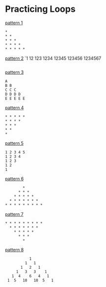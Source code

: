 # Practicing Loops
[pattern 1](https://github.com/habibanalytics/Python_Exercises/blob/master/Patterns/PrintingPatterns1.py)
```
*
* *
* * *
* * * *
* * * * *
```
[pattern 2](https://github.com/habibanalytics/Python_Exercises/blob/master/Patterns/PrintingPatterns2.py)
`1
12
123
1234
12345
123456
1234567
```

```
[pattern 3](https://github.com/habibanalytics/Python_Exercises/blob/master/Patterns/PrintingPatterns3.py)
```
A
B B
C C C
D D D D
E E E E E
```
[pattern 4](https://github.com/habibanalytics/Python_Exercises/blob/master/Patterns/PrintingPatterns4.py)
```
* * * * *
* * * *
* * * 
* *
*
```
[pattern 5](https://github.com/habibanalytics/Python_Exercises/blob/master/Patterns/PrintingPatterns5.py)
```
1 2 3 4 5
1 2 3 4 
1 2 3
1 2
1
```
[pattern 6](https://github.com/habibanalytics/Python_Exercises/blob/master/Patterns/PrintingPatterns6.py)
```
        *
      * * *
    * * * * *
  * * * * * * *
* * * * * * * * *
```
[pattern 7](https://github.com/habibanalytics/Python_Exercises/blob/master/Patterns/PrintingPatterns7.py)
```
* * * * * * * * *
  * * * * * * *
    * * * * *
      * * *
        *
```
[pattern 8](https://github.com/habibanalytics/Python_Exercises/blob/master/Patterns/PrintingPatterns8.py)
```
           1
         1   1
       1   2   1
     1   3   3    1
   1  4    6   4   1
 1  5   10   10  5   1 
```
